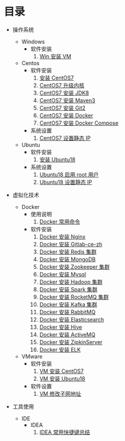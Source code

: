 # 目录

-   操作系统
    -   Windows
        -   软件安装
            1.  [Win 安装 VM](操作系统/Windows/软件安装/01-Win安装VM.md)
    -   Centos
        -   软件安装
            1.  [安装 CentOS7](操作系统/CentOS/软件安装/01-安装CentOS7.md)
            2.  [CentOS7 升级内核](操作系统/CentOS/软件安装/02-CentOS7升级内核.md)
            3.  [CentOS7 安装 JDK8](操作系统/CentOS/软件安装/03-CentOS7安装JDK8.md)
            4.  [CentOS7 安装 Maven3](操作系统/CentOS/软件安装/04-CentOS7安装Maven3.md)
            5.  [CentOS7 安装 Git2](操作系统/CentOS/软件安装/05-CentOS7安装Git2.md)
            6.  [CentOS7 安装 Docker](操作系统/CentOS/软件安装/07-CentOS7安装Docker.md)
            7.  [CentOS7 安装 Docker Compose](操作系统/CentOS/软件安装/08-CentOS7安装DockerCompose.md)
        -   系统设置
            1.  [CentOS7 设置静态 IP](操作系统/CentOS/系统设置/01-CentOS7设置静态IP.md)
    -   Ubuntu
        -   软件安装
            1.  [安装 Ubuntu18](操作系统/Ubuntu/软件安装/01-安装Ubuntu18.md)
        -   系统设置
            1.  [Ubuntu18 启用 root 用户](操作系统/Ubuntu/系统设置/01-Ubuntu18启用root用户.md)
            2.  [Ubuntu18 设置静态 IP](操作系统/Ubuntu/系统设置/02-Ubuntu18设置静态IP.md)

-   虚拟化技术
    -   Docker
        -   使用说明
            1.  [Docker 常用命令](虚拟化技术/Docker/使用说明/01-Docker常用命令.md)
        -   软件安装
            1.  [Docker 安装 Nginx](虚拟化技术/Docker/软件安装/01-Docker安装Nginx.md)
            2.  [Docker 安装 Gitlab-ce-zh](虚拟化技术/Docker/软件安装/02-Docker安装Gitlab.md)
            3.  [Docker 安装 Redis 集群](虚拟化技术/Docker/软件安装/03-Docker安装Redis集群.md)
            4.  [Docker 安装 MongoDB](虚拟化技术/Docker/软件安装/04-Docker安装MongoDB.md)
            5.  [Docker 安装 Zookeeper 集群](虚拟化技术/Docker/软件安装/05-Docker安装Zookeeper集群.md)
            6.  [Docker 安装 Mysql](虚拟化技术/Docker/软件安装/06-Docker安装Mysql.md)
            7.  [Docker 安装 Hadoop 集群](虚拟化技术/Docker/软件安装/07-Docker安装Hadoop集群.md)
            8.  [Docker 安装 Spark 集群](虚拟化技术/Docker/软件安装/08-Docker安装Spark集群.md)
            9.  [Docker 安装 RocketMQ 集群](虚拟化技术/Docker/软件安装/09-Docker安装RocketMQ集群.md)
            10. [Docker 安装 Kafka 集群](虚拟化技术/Docker/软件安装/10-Docker安装Kafka集群.md)
            11. [Docker 安装 RabbitMQ](虚拟化技术/Docker/软件安装/11-Docker安装RabbitMQ.md)
            12. [Docker 安装 Elasticsearch](虚拟化技术/Docker/软件安装/12-Docker安装Elasticsearch.md)
            13. [Docker 安装 Hive](虚拟化技术/Docker/软件安装/13-Docker安装Hive.md)
            14. [Docker 安装 ActiveMQ](虚拟化技术/Docker/软件安装/14-Docker安装ActiveMQ.md)
            15. [Docker 安装 ZipkinServer](虚拟化技术/Docker/软件安装/15-Docker安装ZipkinServer.md)
            16. [Docker 安装 ELK](虚拟化技术/Docker/软件安装/16-Docker安装ELK.md)
    -   VMware
        -   软件安装
            1.  [VM 安装 CentOS7](虚拟化技术/VMware/软件安装/01-VM安装CentOS7.md)
            2.  [VM 安装 Ubuntu18](虚拟化技术/VMware/软件安装/02-VM安装Ubuntu18.md)
        -   软件设置
            1.  [VM 修改子网地址](虚拟化技术/VMware/软件设置/01-VM修改子网地址.md)

-   工具使用
    -   IDE
        -   IDEA
            1.  [IDEA 常用快捷键总结](工具使用/IDE/IDEA/01-常用快捷键.md)

